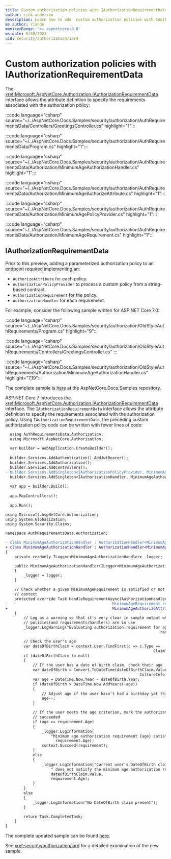 ```yaml
---
title: Custom authorization policies with IAuthorizationRequirementData
author: rick-anderson
description: Learn how to add  custom authorization policies with IAuthorizationRequirementData.
ms.author: riande
monikerRange: '>= aspnetcore-8.0'
ms.date: 5/30/2023
uid: security/authorization/iard
---
```

# Custom authorization policies with IAuthorizationRequirementData

The <xref:Microsoft.AspNetCore.Authorization.IAuthorizationRequirementData> interface allows the attribute definition to specify the requirements associated with the authorization policy:

:::code language="csharp" source="~/../AspNetCore.Docs.Samples/security/authorization/AuthRequirementsData/Controllers/GreetingsController.cs" highlight="1":::

:::code language="csharp" source="~/../AspNetCore.Docs.Samples/security/authorization/AuthRequirementsData/Program.cs" highlight="1":::

:::code language="csharp" source="~/../AspNetCore.Docs.Samples/security/authorization/AuthRequirementsData/Authorization/MinimumAgeAuthorizationHandler.cs" highlight="1":::

:::code language="csharp" source="~/../AspNetCore.Docs.Samples/security/authorization/AuthRequirementsData/Authorization/MinimumAgeAuthorizeAttribute.cs" highlight="1":::

:::code language="csharp" source="~/../AspNetCore.Docs.Samples/security/authorization/AuthRequirementsData/Authorization/MinimumAgePolicyProvider.cs" highlight="1":::

:::code language="csharp" source="~/../AspNetCore.Docs.Samples/security/authorization/AuthRequirementsData/Authorization/MinimumAgeRequirement.cs" highlight="1":::

<!-- Move to What's new  -->
## IAuthorizationRequirementData

Prior to this preview, adding a parameterized authorization policy to an endpoint required implementing an:

* `AuthorizeAttribute` for each policy.
* `AuthorizationPolicyProvider` to process a custom policy from a string-based contract.
* `AuthorizationRequirement` for the policy.
* `AuthorizationHandler` for each requirement.

For example, consider the following sample written for ASP.NET Core 7.0:

:::code language="csharp" source="~/../AspNetCore.Docs.Samples/security/authorization/OldStyleAuthRequirements/Program.cs" highlight="9":::

:::code language="csharp" source="~/../AspNetCore.Docs.Samples/security/authorization/OldStyleAuthRequirements/Controllers/GreetingsController.cs" :::

:::code language="csharp" source="~/../AspNetCore.Docs.Samples/security/authorization/OldStyleAuthRequirements/Authorization/MinimumAgeAuthorizationHandler.cs" highlight="7,19":::

The complete sample is [here](https://github.com/dotnet/AspNetCore.Docs.Samples/tree/main/security/authorization/OldStyleAuthRequirements) at the AspNetCore.Docs.Samples repository.

ASP.NET Core 7 introduces the <xref:Microsoft.AspNetCore.Authorization.IAuthorizationRequirementData> interface. The `IAuthorizationRequirementData` interface allows the attribute definition to specify the requirements associated with the authorization policy. Using `IAuthorizationRequirementData`, the preceding custom authorization policy code can be written with fewer lines of code:

```diff
  using AuthRequirementsData.Authorization;
  using Microsoft.AspNetCore.Authorization;
  
  var builder = WebApplication.CreateBuilder();
  
  builder.Services.AddAuthentication().AddJwtBearer();
  builder.Services.AddAuthorization();
  builder.Services.AddControllers();
- builder.Services.AddSingleton<IAuthorizationPolicyProvider, MinimumAgePolicyProvider>();
  builder.Services.AddSingleton<IAuthorizationHandler, MinimumAgeAuthorizationHandler>();
  
  var app = builder.Build();
  
  app.MapControllers();
  
  app.Run();
```

```diff
using Microsoft.AspNetCore.Authorization;
using System.Globalization;
using System.Security.Claims;

namespace AuthRequirementsData.Authorization;

- class MinimumAgeAuthorizationHandler : AuthorizationHandler<MinimumAgeRequirement>
+ class MinimumAgeAuthorizationHandler : AuthorizationHandler<MinimumAgeAuthorizeAttribute>
{
    private readonly ILogger<MinimumAgeAuthorizationHandler> _logger;

    public MinimumAgeAuthorizationHandler(ILogger<MinimumAgeAuthorizationHandler> logger)
    {
        _logger = logger;
    }

    // Check whether a given MinimumAgeRequirement is satisfied or not for a particular
    // context
    protected override Task HandleRequirementAsync(AuthorizationHandlerContext context,
-                                              MinimumAgeRequirement requirement)
+                                              MinimumAgeAuthorizeAttribute requirement)
    {
        // Log as a warning so that it's very clear in sample output which authorization
        // policies(and requirements/handlers) are in use
        _logger.LogWarning("Evaluating authorization requirement for age >= {age}",
                                                                    requirement.Age);

        // Check the user's age
        var dateOfBirthClaim = context.User.FindFirst(c => c.Type ==
                                                                 ClaimTypes.DateOfBirth);
        if (dateOfBirthClaim != null)
        {
            // If the user has a date of birth claim, check their age
            var dateOfBirth = Convert.ToDateTime(dateOfBirthClaim.Value,
                                                           CultureInfo.InvariantCulture);
            var age = DateTime.Now.Year - dateOfBirth.Year;
            if (dateOfBirth > DateTime.Now.AddYears(-age))
            {
                // Adjust age if the user hasn't had a birthday yet this year
                age--;
            }

            // If the user meets the age criterion, mark the authorization requirement
            // succeeded
            if (age >= requirement.Age)
            {
                _logger.LogInformation(
                    "Minimum age authorization requirement {age} satisfied",
                      requirement.Age);
                context.Succeed(requirement);
            }
            else
            {
                _logger.LogInformation("Current user's DateOfBirth claim ({dateOfBirth})" +
                    " does not satisfy the minimum age authorization requirement {age}",
                    dateOfBirthClaim.Value,
                    requirement.Age);
            }
        }
        else
        {
            _logger.LogInformation("No DateOfBirth claim present");
        }

        return Task.CompletedTask;
    }
}
```

The complete updated sample can be found [here](https://github.com/dotnet/AspNetCore.Docs.Samples/tree/main/security/authorization/AuthRequirementsData).

See <xref:security/authorization/iard> for a detailed examination of the new sample.
